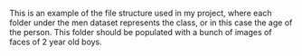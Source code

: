 This is an example of the file structure used in my project, where each folder under the men dataset represents the class, or in this case the age of the person. This folder should be populated with a bunch of images of faces of 2 year old boys.
